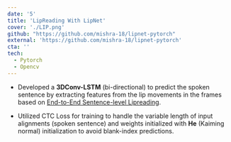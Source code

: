 ```yaml
---
date: '5'
title: 'LipReading With LipNet'
cover: './LIP.png'
github: "https://github.com/mishra-18/lipnet-pytorch"
external: 'https://github.com/mishra-18/lipnet-pytorch'
cta: ''
tech:
  - Pytorch
  - Opencv
---
```


- Developed a <b>3DConv-LSTM</b> (bi-directional) to predict the spoken sentence by extracting features from the lip movements in the frames based on [End-to-End Sentence-level Lipreading](https://github.com/mishra-18/lipnet-pytorch).

- Utilized CTC Loss for training to handle the variable length of input alignments (spoken sentence) and weights initialized with <b>He</b> (Kaiming normal) initialization to avoid blank-index predictions.